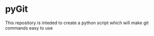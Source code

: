 # pyGit
This repository is inteded to create a python script which will make git commands easy to use
